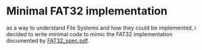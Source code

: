 # Minimal FAT32 implementation

as a way to understand File Systems and how they could be implemented, i decided to write minimal code to mimic the FAT32 implementation documented by
[FAT32_spec.pdf](http://github.com/nabil-otsmane/FAT32_IMPL).

